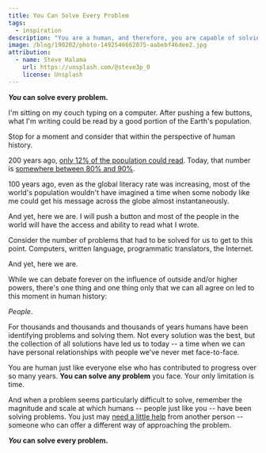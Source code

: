 ```yaml
---
title: You Can Solve Every Problem
tags:
  - inspiration
description: "You are a human, and therefore, you are capable of solving every problem."
image: /blog/190202/photo-1492546662075-aabebf46dee2.jpg
attribution:
  - name: Steve Halama
    url: https://unsplash.com/@steve3p_0
    license: Unsplash
---
```


**_You_ can solve every problem.**

I'm sitting on my couch typing on a computer. After pushing a few buttons, what I'm writing could be read by a good portion of the Earth's population.

Stop for a moment and consider that within the perspective of human history.

200 years ago, [only 12% of the population could read](https://ourworldindata.org/literacy). Today, that number is [somewhere between 80% and 90%](https://www.theglobeandmail.com/news/world/global-rate-of-adult-literacy-84-per-cent-but-775-million-people-still-cant-read/article4528932/).

100 years ago, even as the global literacy rate was increasing, most of the world's population wouldn't have imagined a time when some nobody like me could get his message across the globe almost instantaneously.

And yet, here we are. I will push a button and most of the people in the world will have the access and ability to read what I wrote.

Consider the number of problems that had to be solved for us to get to this point. Computers, written language, programmatic translators, the Internet.

And yet, here we are.

While we can debate forever on the influence of outside and/or higher powers, there's one thing and one thing only that we can all agree on led to this moment in human history:

_People_.

For thousands and thousands and thousands of years humans have been identifying problems and solving them. Not every solution was the best, but the collection of all solutions have led us to today -- a time when we can have personal relationships with people we've never met face-to-face.

You are human just like everyone else who has contributed to progress over so many years. **You can solve any problem** you face. Your only limitation is time.

And when a problem seems particularly difficult to solve, remember the magnitude and scale at which humans -- people just like you -- have been solving problems. You just may [need a little help](/blog/we-cant-do-it-all-on-our-own) from another person -- someone who can offer a different way of approaching the problem.

**_You_ can solve every problem.**
